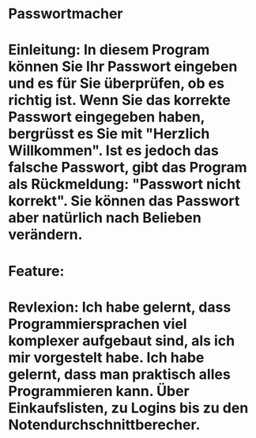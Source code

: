 # Passwortmacher

# Einleitung: In diesem Program können Sie Ihr Passwort eingeben und es für Sie überprüfen, ob es richtig ist. Wenn Sie das korrekte Passwort eingegeben haben, bergrüsst es Sie mit "Herzlich Willkommen". Ist es jedoch das falsche Passwort, gibt das Program als Rückmeldung: "Passwort nicht korrekt". Sie können das Passwort aber natürlich nach Belieben verändern.
# Feature: 

# Revlexion: Ich habe gelernt, dass Programmiersprachen viel komplexer aufgebaut sind, als ich mir vorgestelt habe. Ich habe gelernt, dass man praktisch alles Programmieren kann. Über Einkaufslisten, zu Logins bis zu den Notendurchschnittberecher. 
